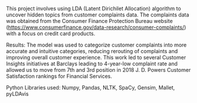 This project involves using LDA (Latent Dirichilet Allocation) algorithm to uncover hidden topics from customer complaints data. The complaints data was obtained from the Consumer Finance Protection Bureau website (https://www.consumerfinance.gov/data-research/consumer-complaints/) with a focus on credit card products.

Results: The model was used to categorize customer complaints into more accurate and intuitive categories, reducing rerouting of complaints and improving overall customer experience. This work led to several Customer Insights initiatives at Barclays leading to 4-year-low complaint rate and allowed us to move from 7th and 3rd position in 2018 J. D. Powers Customer Satisfaction rankings for Financial Services.

Python Libraries used: Numpy, Pandas, NLTK, SpaCy, Gensim, Mallet, pyLDAvis
